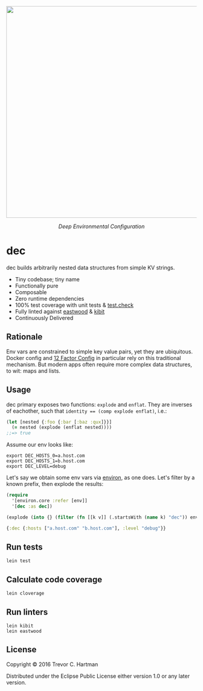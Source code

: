 <p align="center">
  <img width="560"
    src="https://github.com/devth/dec/raw/master/img/dec-colors.png?raw=true" />
</p>
<p align="center">
  <i>Deep Environmental Configuration</i>
</p>

# dec

dec builds arbitrarily nested data structures from simple KV strings.

- Tiny codebase; tiny name
- Functionally pure
- Composable
- Zero runtime dependencies
- 100% test coverage with unit tests & [test.check](https://github.com/clojure/test.check)
- Fully linted against [eastwood](https://github.com/jonase/eastwood) &
  [kibit](https://github.com/jonase/kibit)
- Continuously Delivered

## Rationale

Env vars are constrained to simple key value pairs, yet they are ubiquitous.
Docker config and [12 Factor Config](http://12factor.net/config) in particular
rely on this traditional mechanism. But modern apps often require more complex
data structures, to wit: maps and lists.

## Usage

dec primary exposes two functions: `explode` and `enflat`. They are inverses of
eachother, such that `identity == (comp explode enflat)`, i.e.:

```clojure
(let [nested {:foo {:bar [:baz :qux]}}]
  (= nested (explode (enflat nested))))
;;=> true
```

Assume our env looks like:

```shell
export DEC_HOSTS_0=a.host.com
export DEC_HOSTS_1=b.host.com
export DEC_LEVEL=debug
```

Let's say we obtain some env vars via
[environ](https://github.com/weavejester/environ), as one does.
Let's filter by a known prefix, then explode the results:

```clojure
(require
  '[environ.core :refer [env]]
  '[dec :as dec])

(explode (into {} (filter (fn [[k v]] (.startsWith (name k) "dec")) env)))

{:dec {:hosts ["a.host.com" "b.host.com"], :level "debug"}}
```

## Run tests

```
lein test
```

## Calculate code coverage

```
lein cloverage
```

## Run linters

```
lein kibit
lein eastwood
```

## License

Copyright © 2016 Trevor C. Hartman

Distributed under the Eclipse Public License either version 1.0 or any later
version.
